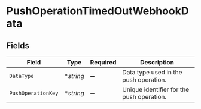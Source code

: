 # PushOperationTimedOutWebhookData


## Fields

| Field                                     | Type                                      | Required                                  | Description                               |
| ----------------------------------------- | ----------------------------------------- | ----------------------------------------- | ----------------------------------------- |
| `DataType`                                | **string*                                 | :heavy_minus_sign:                        | Data type used in the push operation.     |
| `PushOperationKey`                        | **string*                                 | :heavy_minus_sign:                        | Unique identifier for the push operation. |